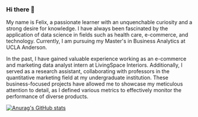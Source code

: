 ### Hi there 👋

My name is Felix, a passionate learner with an unquenchable curiosity and a strong desire for knowledge. I have always been fascinated by the application of data science in fields such as health care, e-commerce, and technology. Currently, I am pursuing my Master's in Business Analytics at UCLA Anderson.

In the past, I have gained valuable experience working as an e-commerce and marketing data analyst intern at LivingSpace Interiors. Additionally, I served as a research assistant, collaborating with professors in the quantitative marketing field at my undergraduate institution. These business-focused projects have allowed me to showcase my meticulous attention to detail, as I defined various metrics to effectively monitor the performance of diverse products.

[![Anurag's GitHub stats](https://github-readme-stats.vercel.app/api?username=FHFelix)](https://github.com/anuraghazra/github-readme-stats)
